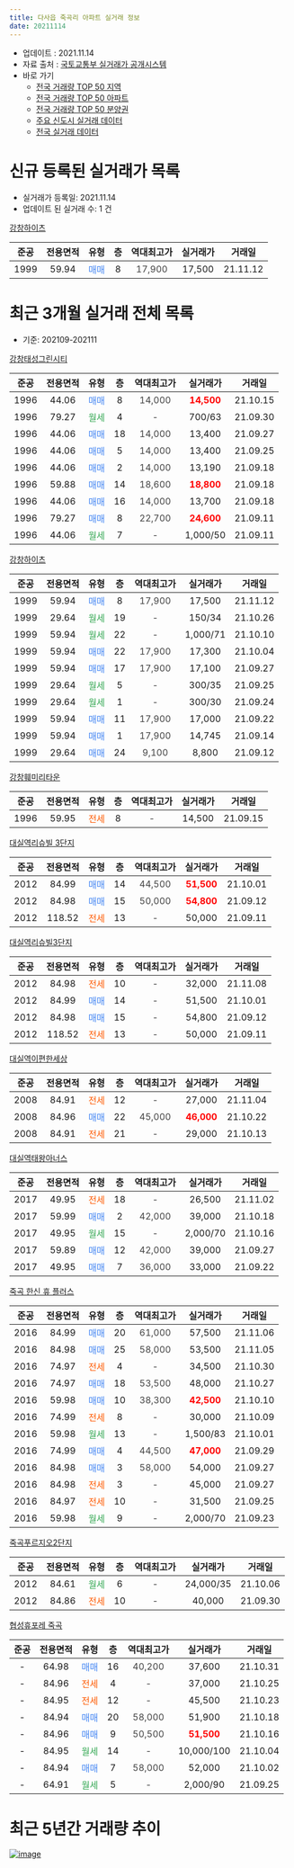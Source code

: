 ```yaml
---
title: 다사읍 죽곡리 아파트 실거래 정보
date: 20211114
---
```


* 업데이트 : 2021.11.14
* 자료 출처 : [국토교통부 실거래가 공개시스템](http://rt.molit.go.kr)
* 바로 가기
    * [전국 거래량 TOP 50 지역](https://apt-info.github.io/apt-trade-info/tr)
    * [전국 거래량 TOP 50 아파트](https://apt-info.github.io/apt-trade-info/ta)
    * [전국 거래량 TOP 50 분양권](https://apt-info.github.io/apt-trade-info/tb)
    * [주요 신도시 실거래 데이터](https://apt-info.github.io/apt-trade-info/newtown)
    * [전국 실거래 데이터](https://apt-info.github.io/apt-trade-info/all)



<script async src="https://pagead2.googlesyndication.com/pagead/js/adsbygoogle.js"></script>
<!-- 기본광고 -->
<ins class="adsbygoogle"
     style="display:block"
     data-ad-client="ca-pub-1142216861245946"
     data-ad-slot="4805727019"
     data-ad-format="auto"
     data-full-width-responsive="true"></ins>
<script>
     (adsbygoogle = window.adsbygoogle || []).push({});
</script>


# 신규 등록된 실거래가 목록

* 실거래가 등록일: 2021.11.14
* 업데이트 된 실거래 수: 1 건


[강창하이츠](https://search.naver.com/search.naver?query=%EA%B0%95%EC%B0%BD%ED%95%98%EC%9D%B4%EC%B8%A0)

|준공|전용면적|유형|층|역대최고가|실거래가|거래일|
|:---:|:---:|:---:|:---:|:---:|:---:|:---:|
|1999|59.94|<span style="color:#4285F3">매매</span>|8|<span style="color:#444444">17,900</span>|17,500|21.11.12|



<script async src="https://pagead2.googlesyndication.com/pagead/js/adsbygoogle.js"></script>
<!-- 기본광고 -->
<ins class="adsbygoogle"
     style="display:block"
     data-ad-client="ca-pub-1142216861245946"
     data-ad-slot="4805727019"
     data-ad-format="auto"
     data-full-width-responsive="true"></ins>
<script>
     (adsbygoogle = window.adsbygoogle || []).push({});
</script>


# 최근 3개월 실거래 전체 목록
* 기준: 202109-202111


[강창태성그린시티](https://search.naver.com/search.naver?query=%EA%B0%95%EC%B0%BD%ED%83%9C%EC%84%B1%EA%B7%B8%EB%A6%B0%EC%8B%9C%ED%8B%B0)

|준공|전용면적|유형|층|역대최고가|실거래가|거래일|
|:---:|:---:|:---:|:---:|:---:|:---:|:---:|
|1996|44.06|<span style="color:#4285F3">매매</span>|8|<span style="color:#444444">14,000</span>|<b><span style="color:#FF0000">14,500</span></b>|21.10.15|
|1996|79.27|<span style="color:#34A853">월세</span>|4|<span style="color:#444444">-</span>|700/63|21.09.30|
|1996|44.06|<span style="color:#4285F3">매매</span>|18|<span style="color:#444444">14,000</span>|13,400|21.09.27|
|1996|44.06|<span style="color:#4285F3">매매</span>|5|<span style="color:#444444">14,000</span>|13,400|21.09.25|
|1996|44.06|<span style="color:#4285F3">매매</span>|2|<span style="color:#444444">14,000</span>|13,190|21.09.18|
|1996|59.88|<span style="color:#4285F3">매매</span>|14|<span style="color:#444444">18,600</span>|<b><span style="color:#FF0000">18,800</span></b>|21.09.18|
|1996|44.06|<span style="color:#4285F3">매매</span>|16|<span style="color:#444444">14,000</span>|13,700|21.09.18|
|1996|79.27|<span style="color:#4285F3">매매</span>|8|<span style="color:#444444">22,700</span>|<b><span style="color:#FF0000">24,600</span></b>|21.09.11|
|1996|44.06|<span style="color:#34A853">월세</span>|7|<span style="color:#444444">-</span>|1,000/50|21.09.11|

[강창하이츠](https://search.naver.com/search.naver?query=%EA%B0%95%EC%B0%BD%ED%95%98%EC%9D%B4%EC%B8%A0)

|준공|전용면적|유형|층|역대최고가|실거래가|거래일|
|:---:|:---:|:---:|:---:|:---:|:---:|:---:|
|1999|59.94|<span style="color:#4285F3">매매</span>|8|<span style="color:#444444">17,900</span>|17,500|21.11.12|
|1999|29.64|<span style="color:#34A853">월세</span>|19|<span style="color:#444444">-</span>|150/34|21.10.26|
|1999|59.94|<span style="color:#34A853">월세</span>|22|<span style="color:#444444">-</span>|1,000/71|21.10.10|
|1999|59.94|<span style="color:#4285F3">매매</span>|22|<span style="color:#444444">17,900</span>|17,300|21.10.04|
|1999|59.94|<span style="color:#4285F3">매매</span>|17|<span style="color:#444444">17,900</span>|17,100|21.09.27|
|1999|29.64|<span style="color:#34A853">월세</span>|5|<span style="color:#444444">-</span>|300/35|21.09.25|
|1999|29.64|<span style="color:#34A853">월세</span>|1|<span style="color:#444444">-</span>|300/30|21.09.24|
|1999|59.94|<span style="color:#4285F3">매매</span>|11|<span style="color:#444444">17,900</span>|17,000|21.09.22|
|1999|59.94|<span style="color:#4285F3">매매</span>|1|<span style="color:#444444">17,900</span>|14,745|21.09.14|
|1999|29.64|<span style="color:#4285F3">매매</span>|24|<span style="color:#444444">9,100</span>|8,800|21.09.12|

[강창훼미리타운](https://search.naver.com/search.naver?query=%EA%B0%95%EC%B0%BD%ED%9B%BC%EB%AF%B8%EB%A6%AC%ED%83%80%EC%9A%B4)

|준공|전용면적|유형|층|역대최고가|실거래가|거래일|
|:---:|:---:|:---:|:---:|:---:|:---:|:---:|
|1996|59.95|<span style="color:#FF5A00">전세</span>|8|<span style="color:#444444">-</span>|14,500|21.09.15|

[대실역리슈빌 3단지](https://search.naver.com/search.naver?query=%EB%8C%80%EC%8B%A4%EC%97%AD%EB%A6%AC%EC%8A%88%EB%B9%8C+3%EB%8B%A8%EC%A7%80)

|준공|전용면적|유형|층|역대최고가|실거래가|거래일|
|:---:|:---:|:---:|:---:|:---:|:---:|:---:|
|2012|84.99|<span style="color:#4285F3">매매</span>|14|<span style="color:#444444">44,500</span>|<b><span style="color:#FF0000">51,500</span></b>|21.10.01|
|2012|84.98|<span style="color:#4285F3">매매</span>|15|<span style="color:#444444">50,000</span>|<b><span style="color:#FF0000">54,800</span></b>|21.09.12|
|2012|118.52|<span style="color:#FF5A00">전세</span>|13|<span style="color:#444444">-</span>|50,000|21.09.11|

[대실역리슈빌3단지](https://search.naver.com/search.naver?query=%EB%8C%80%EC%8B%A4%EC%97%AD%EB%A6%AC%EC%8A%88%EB%B9%8C3%EB%8B%A8%EC%A7%80)

|준공|전용면적|유형|층|역대최고가|실거래가|거래일|
|:---:|:---:|:---:|:---:|:---:|:---:|:---:|
|2012|84.98|<span style="color:#FF5A00">전세</span>|10|<span style="color:#444444">-</span>|32,000|21.11.08|
|2012|84.99|<span style="color:#4285F3">매매</span>|14|<span style="color:#444444">-</span>|51,500|21.10.01|
|2012|84.98|<span style="color:#4285F3">매매</span>|15|<span style="color:#444444">-</span>|54,800|21.09.12|
|2012|118.52|<span style="color:#FF5A00">전세</span>|13|<span style="color:#444444">-</span>|50,000|21.09.11|

[대실역이편한세상](https://search.naver.com/search.naver?query=%EB%8C%80%EC%8B%A4%EC%97%AD%EC%9D%B4%ED%8E%B8%ED%95%9C%EC%84%B8%EC%83%81)

|준공|전용면적|유형|층|역대최고가|실거래가|거래일|
|:---:|:---:|:---:|:---:|:---:|:---:|:---:|
|2008|84.91|<span style="color:#FF5A00">전세</span>|12|<span style="color:#444444">-</span>|27,000|21.11.04|
|2008|84.96|<span style="color:#4285F3">매매</span>|22|<span style="color:#444444">45,000</span>|<b><span style="color:#FF0000">46,000</span></b>|21.10.22|
|2008|84.91|<span style="color:#FF5A00">전세</span>|21|<span style="color:#444444">-</span>|29,000|21.10.13|

[대실역태왕아너스](https://search.naver.com/search.naver?query=%EB%8C%80%EC%8B%A4%EC%97%AD%ED%83%9C%EC%99%95%EC%95%84%EB%84%88%EC%8A%A4)

|준공|전용면적|유형|층|역대최고가|실거래가|거래일|
|:---:|:---:|:---:|:---:|:---:|:---:|:---:|
|2017|49.95|<span style="color:#FF5A00">전세</span>|18|<span style="color:#444444">-</span>|26,500|21.11.02|
|2017|59.99|<span style="color:#4285F3">매매</span>|2|<span style="color:#444444">42,000</span>|39,000|21.10.18|
|2017|49.95|<span style="color:#34A853">월세</span>|15|<span style="color:#444444">-</span>|2,000/70|21.10.16|
|2017|59.89|<span style="color:#4285F3">매매</span>|12|<span style="color:#444444">42,000</span>|39,000|21.09.27|
|2017|49.95|<span style="color:#4285F3">매매</span>|7|<span style="color:#444444">36,000</span>|33,000|21.09.22|

[죽곡 한신 휴 플러스](https://search.naver.com/search.naver?query=%EC%A3%BD%EA%B3%A1+%ED%95%9C%EC%8B%A0+%ED%9C%B4+%ED%94%8C%EB%9F%AC%EC%8A%A4)

|준공|전용면적|유형|층|역대최고가|실거래가|거래일|
|:---:|:---:|:---:|:---:|:---:|:---:|:---:|
|2016|84.99|<span style="color:#4285F3">매매</span>|20|<span style="color:#444444">61,000</span>|57,500|21.11.06|
|2016|84.98|<span style="color:#4285F3">매매</span>|25|<span style="color:#444444">58,000</span>|53,500|21.11.05|
|2016|74.97|<span style="color:#FF5A00">전세</span>|4|<span style="color:#444444">-</span>|34,500|21.10.30|
|2016|74.97|<span style="color:#4285F3">매매</span>|18|<span style="color:#444444">53,500</span>|48,000|21.10.27|
|2016|59.98|<span style="color:#4285F3">매매</span>|10|<span style="color:#444444">38,300</span>|<b><span style="color:#FF0000">42,500</span></b>|21.10.10|
|2016|74.99|<span style="color:#FF5A00">전세</span>|8|<span style="color:#444444">-</span>|30,000|21.10.09|
|2016|59.98|<span style="color:#34A853">월세</span>|13|<span style="color:#444444">-</span>|1,500/83|21.10.01|
|2016|74.99|<span style="color:#4285F3">매매</span>|4|<span style="color:#444444">44,500</span>|<b><span style="color:#FF0000">47,000</span></b>|21.09.29|
|2016|84.98|<span style="color:#4285F3">매매</span>|3|<span style="color:#444444">58,000</span>|54,000|21.09.27|
|2016|84.98|<span style="color:#FF5A00">전세</span>|3|<span style="color:#444444">-</span>|45,000|21.09.27|
|2016|84.97|<span style="color:#FF5A00">전세</span>|10|<span style="color:#444444">-</span>|31,500|21.09.25|
|2016|59.98|<span style="color:#34A853">월세</span>|9|<span style="color:#444444">-</span>|2,000/70|21.09.23|


<script async src="https://pagead2.googlesyndication.com/pagead/js/adsbygoogle.js"></script>
<!-- 기본광고 -->
<ins class="adsbygoogle"
     style="display:block"
     data-ad-client="ca-pub-1142216861245946"
     data-ad-slot="4805727019"
     data-ad-format="auto"
     data-full-width-responsive="true"></ins>
<script>
     (adsbygoogle = window.adsbygoogle || []).push({});
</script>


[죽곡푸르지오2단지](https://search.naver.com/search.naver?query=%EC%A3%BD%EA%B3%A1%ED%91%B8%EB%A5%B4%EC%A7%80%EC%98%A42%EB%8B%A8%EC%A7%80)

|준공|전용면적|유형|층|역대최고가|실거래가|거래일|
|:---:|:---:|:---:|:---:|:---:|:---:|:---:|
|2012|84.61|<span style="color:#34A853">월세</span>|6|<span style="color:#444444">-</span>|24,000/35|21.10.06|
|2012|84.86|<span style="color:#FF5A00">전세</span>|10|<span style="color:#444444">-</span>|40,000|21.09.30|

[협성휴포레 죽곡](https://search.naver.com/search.naver?query=%ED%98%91%EC%84%B1%ED%9C%B4%ED%8F%AC%EB%A0%88+%EC%A3%BD%EA%B3%A1)

|준공|전용면적|유형|층|역대최고가|실거래가|거래일|
|:---:|:---:|:---:|:---:|:---:|:---:|:---:|
|-|64.98|<span style="color:#4285F3">매매</span>|16|<span style="color:#444444">40,200</span>|37,600|21.10.31|
|-|84.96|<span style="color:#FF5A00">전세</span>|4|<span style="color:#444444">-</span>|37,000|21.10.25|
|-|84.95|<span style="color:#FF5A00">전세</span>|12|<span style="color:#444444">-</span>|45,500|21.10.23|
|-|84.94|<span style="color:#4285F3">매매</span>|20|<span style="color:#444444">58,000</span>|51,900|21.10.18|
|-|84.96|<span style="color:#4285F3">매매</span>|9|<span style="color:#444444">50,500</span>|<b><span style="color:#FF0000">51,500</span></b>|21.10.16|
|-|84.95|<span style="color:#34A853">월세</span>|14|<span style="color:#444444">-</span>|10,000/100|21.10.04|
|-|84.94|<span style="color:#4285F3">매매</span>|7|<span style="color:#444444">58,000</span>|52,000|21.10.02|
|-|64.91|<span style="color:#34A853">월세</span>|5|<span style="color:#444444">-</span>|2,000/90|21.09.25|



<script async src="https://pagead2.googlesyndication.com/pagead/js/adsbygoogle.js"></script>
<!-- 기본광고 -->
<ins class="adsbygoogle"
     style="display:block"
     data-ad-client="ca-pub-1142216861245946"
     data-ad-slot="4805727019"
     data-ad-format="auto"
     data-full-width-responsive="true"></ins>
<script>
     (adsbygoogle = window.adsbygoogle || []).push({});
</script>


# 최근 5년간 거래량 추이


<div style="width:100%;">
    <canvas id="deal_progress" height="200"></canvas>
</div>

<script>
new Chart(document.getElementById("deal_progress"), {
    type: 'line',
    data: {
        labels: ['16.01','16.02','16.03','16.04','16.05','16.06','16.07','16.08','16.09','16.10','16.11','16.12','17.01','17.02','17.03','17.04','17.05','17.06','17.07','17.08','17.09','17.10','17.11','17.12','18.01','18.02','18.03','18.04','18.05','18.06','18.07','18.08','18.09','18.10','18.11','18.12','19.01','19.02','19.03','19.04','19.05','19.06','19.07','19.08','19.09','19.10','19.11','19.12','20.01','20.02','20.03','20.04','20.05','20.06','20.07','20.08','20.09','20.10','20.11','20.12','21.01','21.02','21.03','21.04','21.05','21.06','21.07','21.08','21.09','21.10','21.11'],
        datasets: [{
            label: '매매/분양권',
            data: [27,19,50,43,50,58,151,108,79,88,43,34,33,35,53,76,62,127,75,77,67,42,50,68,31,34,47,28,28,36,19,41,68,69,54,31,37,34,38,22,31,30,35,29,28,57,64,58,33,32,25,27,41,53,75,45,53,63,125,59,17,20,29,15,23,21,16,15,16,12,3],
            borderColor: "rgba(66, 133, 243, 1)",
            backgroundColor: "rgba(66, 133, 243, 0.05)",
            borderWidth: 1,
            pointRadius: 0,
            fill: false,
            lineTension: 0
        },{
            label: '전/월세',
            data: [11,13,20,21,28,39,46,38,16,27,14,17,12,14,17,16,14,5,12,19,22,25,53,54,60,37,26,11,11,27,23,22,22,24,21,39,55,42,46,26,24,28,18,17,20,24,40,22,30,26,20,11,14,21,24,15,20,19,14,30,32,17,27,11,20,26,19,12,12,11,3],
            borderColor: "rgba(255, 90, 0, 1)",
            backgroundColor: "rgba(255, 90, 0, 0.05)",
            borderWidth: 1,
            pointRadius: 0,
            fill: false,
            lineTension: 0
        },{
            label: '합계',
            data: [38,32,70,64,78,97,197,146,95,115,57,51,45,49,70,92,76,132,87,96,89,67,103,122,91,71,73,39,39,63,42,63,90,93,75,70,92,76,84,48,55,58,53,46,48,81,104,80,63,58,45,38,55,74,99,60,73,82,139,89,49,37,56,26,43,47,35,27,28,23,6],
            borderColor: "rgba(0, 0, 0, 1)",
            backgroundColor: "rgba(0, 0, 0, 0.03)",
            borderWidth: 0.1,
            pointRadius: 0,
            fill: true,
            lineTension: 0
        }
        ]
    },
    options: {
        responsive: true,
        title: {
            display: false
        },
        tooltips: {
            mode: 'index',
            intersect: false
        },
        hover: {
            mode: 'nearest',
            intersect: true
        },
        scales: {
            xAxes: [{
                display: true,
                scaleLabel: {
                    display: true,
                    labelString: '년/월'
                }
            }],
            yAxes: [{
                display: true,
                ticks: {
                    suggestedMin: 0,
                },
                scaleLabel: {
                    display: true,
                    labelString: '실거래 수'
                }
            }]
        }
    }
});

</script>


[![image](https://apt-info.github.io/images/2020-01-03-apt-trade-info/1024x500.png)](https://play.google.com/store/apps/details?id=com.aptinfo.apttradeinfo)

